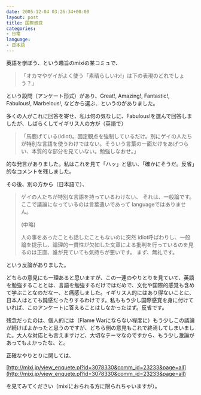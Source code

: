 ```yaml
---
date: 2005-12-04 03:26:34+00:00
layout: post
title: 国際感覚
categories:
- 日常
language:
- 日本語
---
```


英語を学ぼう、という趣旨のmixiの某コミュで、


<blockquote>「オカマやゲイがよく使う「素晴らしいわ!」は下の表現のどれでしょう？」</blockquote>


という設問（アンケート形式）があり、Great!, Amazing!, Fantastic!, Fabulous!, Marbelous!, などから選ぶ、というのがありました。

多くの人がこれに回答を寄せ、私は何の気なしに、Fabulous!を選んで回答しましたが、しばらくしてイギリス人の方が（英語で）


<blockquote>「馬鹿げている(idiot)。固定観点を強制しているだけ。別にゲイの人たちが特別な言語を使うわけではない。そういう言葉の一面だけをあげつらい、本質的な部分を見ていない。勉強しなおせ。」</blockquote>


的な発言がありました。私はこれを見て「ハッ」と思い、「確かにそうだ。反省」的なコメントを残しました。

その後、別の方から（日本語で）、


<blockquote>ゲイの人たちが特別な言語を持っているわけない、
それは、一般論です。
ここで議論になっているのは言葉遣いであって
languageではありません。

(中略)

人の事をあったことも話したこともないのに突然
idiot呼ばわりし、一般論を提示し、論理的一貫性が欠如した文章による批判を行っているのを見るのは正直、誰が見ていても気持ちが悪いです。
まず、無礼です。</blockquote>


という反論がありました。

どちらの意見にも一理あると思いますが、この一連のやりとりを見ていて、英語を勉強することとは、言語を勉強するだけではだめで、文化や国際的感覚も含めて学ぶことなのだなー、と痛感しました。イギリス人的にはあり得ないことに、日本人はとても鈍感だったりするわけです。私ももう少し国際感覚を身に付けていれば、このアンケートに答えることはしなかったはず。反省です。

残念だったのは、個人的には（Flame Warにならない程度に）もう少しこの議論が続けばよかったと思うのですが、どちら側の意見もこれで終焉してしまいました。大人な対応とも言えますけど、大切なテーマなのですから、もう少し激論があってもよかったな、と。

正確なやりとりに関しては、

[http://mixi.jp/view_enquete.pl?id=3078330&comm_id=23233&page=all](http://mixi.jp/view_enquete.pl?id=3078330&comm_id=23233&page=all)

を見てみてください（mixiにおられる方に限られちゃいますが）。
